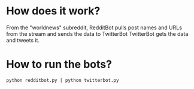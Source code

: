 # How does it work? 
From the "worldnews" subreddit, RedditBot pulls post names and URLs from the stream and sends the data to TwitterBot 
TwitterBot gets the data and tweets it. 

# How to run the bots? 
```
python redditbot.py | python twitterbot.py
```
